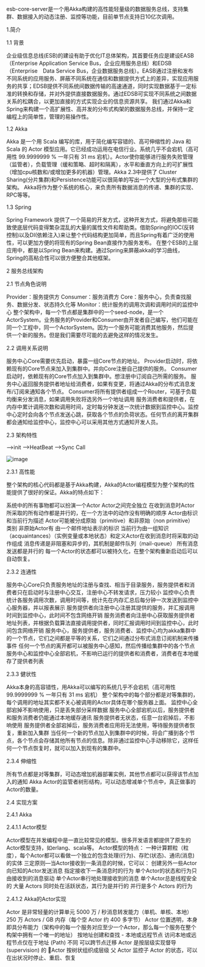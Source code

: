 esb-core-server是一个用Akka构建的高性能轻量级的数据服务总线，支持集群、数据接入的动态注册、监控等功能，目前单节点支持日10亿次调用。

   1.简介

  1.1 背景

   企业级信息总线(ESB)的建设有助于优化IT总体架构，其首要任务应是建设EASB（Enterprise Application Service Bus，企业应用服务总线）和EDSB（Enterprise　Data Service Bus，企业数据服务总线）。EASB通过注册和发布不同系统的应用服务、屏蔽不同系统在通信和数据提供方式上的差异，实现应用服务的共享；EDSB提供不同系统间数据传输的高速通道，同时实现数据基于一定标准的转换和存储，并对外提供直接数据服务。通过EDSB可实现不同系统之间数据关系的松耦合，以更加直接的方式实现企业的信息资源共享。
我们通过Akka和Spring来构建一个高扩展性、高并发的分布式构架的数据服务总线，并保持一定编程上的简单性，管理的易操作性。

1.2 Akka

Akka 是一个用 Scala 编写的库，用于简化编写容错的、高可伸缩性的 Java 和 Scala 的 Actor 模型应用。它已经成功运用在电信行业。系统几乎不会宕机（高可用性 99.9999999 % 一年只有 31 ms 宕机）。Actor使你能够进行服务失败管理（监管者），负载管理（缓和策略、超时和隔离），水平和垂直方向上的可扩展性（增加cpu核数和/或增加更多的机器）管理。Akka 2.3中提供了 Cluster Sharing(分片集群)和Persistence功能可以很简单的写出一个大型的分布式集群的架构。
Akka将作为整个系统的核心，来负责所有数据消息的传递、集群的实现、RPC等等。

1.3 Spring

Spring Framework 提供了一个简易的开发方式，这种开发方式，将避免那些可能致使底层代码变得繁杂混乱的大量的属性文件和帮助类。借助Spring的IOC(反转控制)以及DI(依赖注入)来让整个代码结构更加简单，而且Spring有着广泛的使用性，可以更加方便的将现有的Spring Bean直接作为服务发布。
在整个ESB的上层应用中，都是以Spring Bean来构建。通过Spring来屏蔽akka的学习曲线，Spring的高粘合性可以很方便整合其他框架。

2 服务总线架构

2.1 节点角色说明

Provider：服务提供方
Consumer：服务消费方
Core：服务中心，负责查找服务、数据分发、状态持久化等
Monitor：统计服务的调用次调和调用时间的监控中心
整个架构中，每一个节点都是集群中的一个seed-node，是一个ActorSystem。业务服务的Provider和Consumer由开发者自己编写，他们可能在同一个工程中，同一个ActorSystem。因为一个服务可能消费其他服务，然后提供一个新的服务。但是我们需要尽可能的去避免这样的情况发生。

2.2 调用关系说明

服务中心Core需要优先启动，暴露一组Core节点的地址。
Provider启动时，将依赖现有的Core节点来加入到集群中。并向Core注册自己提供的服务。
Consumer启动时，依赖现有的Core节点加入到集群中。想注册中订阅自己所需的服务。
服务中心返回服务提供者地址给消费者，如果有变更，将通过Akka的分布式消息发布/订阅来通知各个节点。
Consumer将所有提供者组成一个Router，可基于负载均衡来分发消息，如果调用失败将选另外一个地址调用
服务消费者和提供者，在内存中累计调用次数和调用时间，定时每分钟发送一次统计数据到监控中心。监控中心定时会向各个节点发送心跳，获取各个节点的负荷状态。任何节点的离开集群都会通知给监控中心，监控中心可以采用其他方式通知开发人员。

2.3 架构特性

-->init -->HeatBeat -->Sync Call

![image](https://github.com/caoyingde/esb-core-server/blob/master/esb-example/doc/akka.png)

2.3.1 高性能

整个架构的核心代码都是基于Akka构建，Akka的Actor编程模型为整个架构的性能提供了很好的保证。Akka的特点如下：

系统中的所有事物都可以扮演一个Actor
Actor之间完全独立
在收到消息时Actor所采取的所有动作都是并行的，在一个方法中的动作没有明确的顺序
Actor由标识和当前行为描述
Actor可能被分成原始（primitive）和非原始（non primitive）类别
非原始Actor有
由一个邮件地址表示的标识
当前行为由一组知识（acquaintances）（实例变量或本地状态）和定义Actor在收到消息时将采取的动作组成
消息传递是非阻塞和异步的，其机制是邮件队列（mail-queue）
所有消息发送都是并行的
每一个Actor的状态都可以被持久化，在整个架构重新启动后可以自动恢复。

2.3.2 连通性

服务中心Core只负责服务地址的注册与查找、相当于目录服务，服务提供者和消费者只在启动时与注册中心交互，注册中心不转发请求，压力较小
监控中心负责统计各服务调用次数，调用时间等，统计先在内存汇总后每分钟一次发送到监控中心服务器，并以报表展示
服务提供者向注册中心注册其提供的服务，并汇报调用时间到监控中心，此时间不包含网络开销
服务消费者向注册中心获取服务提供者地址列表，并根据负载算法直接调用提供者，同时汇报调用时间到监控中心，此时间包含网络开销
服务中心，服务提供者，服务消费者、监控中心均为akka集群中的一个节点，它们之间都是平等的关系，它们之间通过分布式消息订阅机制来传播事件
任何一个节点的离开都可以被服务中心感知，然后传播给集群中的各个节点
服务中心和监控中心全部宕机，不影响已运行的提供者和消费者，消费者在本地缓存了提供者列表

2.3.3 健状性

Akka本身的高容错性，用Akka可以编写的系统几乎不会宕机（高可用性 99.9999999 % 一年只有 31 ms 宕机）
整个架构中的每个部分都是对等集群的，每个调用的地址其实都不关心被调用的Actor具体在哪个服务器上面。
监控中心全部宕掉不影响使用，只是丢失部分采样数据
服务中心全部宕机以后，服务提供者和服务消费者仍能通过本地缓存通讯
服务提供者无状态，任意一台宕掉后，不影响使用
服务提供者全部宕掉后，服务消费者应用将无法使用，等待服务提供者恢复，重新加入集群
当任何一个新的节点加入到集群中的时候，将会广播到各个节点，各个节点会存储其他所有节点的信息。除非通过监控中心手动移除它，这样任何一个节点恢复时，就可以加入到现有的集群中。


2.3.4 伸缩性

所有节点都是对等集群，可动态增加机器部署实例，其他节点都可以获得该节点加入的通知
Akka Actor的监管者树形结构，可以动态增减单个节点中，真正做事的Actor的数量。


2.4 实现方案

2.4.1 Akka

2.4.1.1 Actor模型

Actor模型在并发编程中是一直比较常见的模型。很多开发语言都提供了原生的Actor模型支持，如erlang、scala等。
Actor模型的特点：
一种计算颗粒（粒度），每个Actor都可以看做一个独立的包含处理(行为)、存贮(状态)、通讯(消息)的实体
三定原则—当Actor接收到一条消息的时候，它可以：
创建另外一些Actor
向已知的Actor发送消息
指定接收下一条消息时的行为
单个Actor的状态和行为只由接收到的消息驱动
单个Actor串行地处理接收到的消息
单个Actor总是线程安全的
大量 Actors 同时处在活跃状态，其行为是并行的
并行是多个 Actors 的行为

2.4.1.2 Akka的Actor实现

Actor 是非常轻量的计算单元
5000 万 / 秒消息转发能力（单机、单核、本地）
250 万 Actors / GB 内存（每个空 Actor 约 400 多字节）
Actor 位置透明，本身即具分布能力（架构中的每一个服务对应至少一个Actor，那么每一个服务在整个构架中拥有一个唯一的地址）
按地址创建和查找  -  本地或远程节点
访问本地或远程节点仅在于地址 (Path) 不同
可以跨节点迁移
Actor 是按层级实现督导 (supervision) 的
Actor 按树状组织成层级
父 Actor 监控子 Actor 的状态，可以在出状况时停止、重启、恢复
